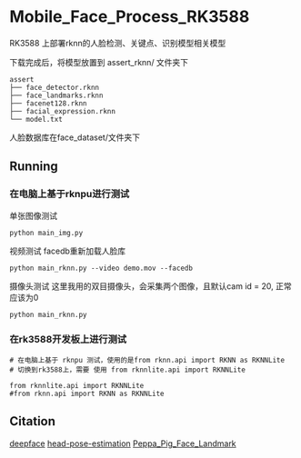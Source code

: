 # Mobile_Face_Process_RK3588

RK3588 上部署rknn的人脸检测、关键点、识别模型相关模型

下载完成后，将模型放置到 assert_rknn/ 文件夹下
~~~
assert 
├── face_detector.rknn
├── face_landmarks.rknn
├── facenet128.rknn
├── facial_expression.rknn
└── model.txt

~~~

人脸数据库在face_dataset/文件夹下

## Running
### 在电脑上基于rknpu进行测试

单张图像测试
~~~
python main_img.py
~~~

视频测试 facedb重新加载人脸库
~~~
python main_rknn.py --video demo.mov --facedb
~~~

摄像头测试 这里我用的双目摄像头，会采集两个图像，且默认cam id = 20, 正常应该为0
~~~
python main_rknn.py
~~~

### 在rk3588开发板上进行测试

~~~
# 在电脑上基于 rknpu 测试，使用的是from rknn.api import RKNN as RKNNLite
# 切换到rk3588上，需要 使用 from rknnlite.api import RKNNLite

from rknnlite.api import RKNNLite
#from rknn.api import RKNN as RKNNLite
~~~







## Citation
[deepface](https://github.com/serengil/deepface)
[head-pose-estimation](https://github.com/yinguobing/head-pose-estimation)
[Peppa_Pig_Face_Landmark](https://github.com/610265158/Peppa_Pig_Face_Landmark)

